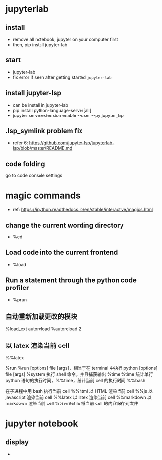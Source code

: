 # jupyterlab

## install

- remove all notebook, jupyter on your computer first
- then, pip install jupyter-lab

## start

- jupyter-lab
- fix error if seen after getting started `jupyter-lab`

## install jupyter-lsp

- can be install in jupyter-lab
- pip install python-language-server[all]
- jupyter serverextension enable --user --py jupyter_lsp

## .lsp_symlink problem fix

- refer 6:
  https://github.com/jupyter-lsp/jupyterlab-lsp/blob/master/README.md

## code folding

go to code console settings

# magic commands

- ref: https://ipython.readthedocs.io/en/stable/interactive/magics.html

## change the current wording directory

- %cd

## Load code into the current frontend

- %load

## Run a statement through the python code profiler

- %prun

## 自动重新加载更改的模块

%load_ext autoreload
%autoreload 2

## 以 latex 渲染当前 cell

%%latex

%run
%run [options] file [args]，相当于在 terminal 中执行 python [options] file [args]
%system
执行 shell 命令，并且捕获输出
%time
%time 统计单行 python 语句的执行时间，%%time，统计当前 cell 的执行时间
%%bash

在子进程中用 bash 执行当前 cell
%%html
以 HTML 渲染当前 cell
%%js
以 javascript 渲染当前 cell
%%latex
以 latex 渲染当前 cell
%%markdown
以 markdown 渲染当前 cell
%%writefile
将当前 cell 的内容保存到文件

# jupyter notebook

## display

* 